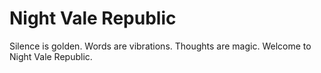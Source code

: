 # Night Vale Republic
Silence is golden. Words are vibrations. Thoughts are magic. Welcome to Night Vale Republic.
